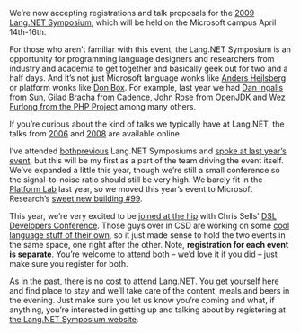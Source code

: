 We’re now accepting registrations and talk proposals for the [2009
Lang.NET Symposium](http://langnetsymposium.com/), which will be held on
the Microsoft campus April 14th-16th.

For those who aren’t familiar with this event, the Lang.NET Symposium is
an opportunity for programming language designers and researchers from
industry and academia to get together and basically geek out for two and
a half days. And it’s not just Microsoft language wonks like [Anders
Hejlsberg](http://langnetsymposium.com/talks/1-01%20-%20CSharp3%20-%20Anders%20Hejlsberg.html)
or platform wonks like [Don
Box](http://langnetsymposium.com/2008/talks/3-07%20-%20Modeling%20and%20Languages%20-%20Don%20Box.html "3-07 - Modeling and Languages - Don Box").
For example, last year we had [Dan Ingalls from
Sun](http://langnetsymposium.com/2008/talks/1-05%20-%20Lively%20Kernel%20-%20Dan%20Ingalls%20-%20Sun.html),
[Gilad Bracha from
Cadence](http://langnetsymposium.com/2008/talks/2-01%20-%20Newspeak%20-%20Gilad%20Braha%20-%20Cadence.html),
[John Rose from
OpenJDK](http://langnetsymposium.com/2008/talks/Slides/LangNetDVMTalk.pdf)
and [Wez Furlong from the PHP
Project](http://langnetsymposium.com/talks/2-06%20-%20PHP%20-%20Wez%20Furlong.html)
among many others.

If you’re curious about the kind of talks we typically have at Lang.NET,
the talks from [2006](http://langnetsymposium.com/2006/speakers.aspx)
and [2008](http://langnetsymposium.com/2008/talks.aspx) are available
online. 

I’ve attended
[both](http://devhawk.net/2006/08/01/Lang+NET+2006+Symposium.aspx)[previous](http://devhawk.net/2008/01/31/Morning+Coffee+141+LangNET+08+Edition.aspx)
Lang.NET Symposiums and [spoke at last year’s
event](http://langnetsymposium.com/2008/talks/3-03%20-%20Parsing%20Expression%20Grammars%20in%20FSharp%20-%20Harry%20Pierson.html),
but this will be my first as a part of the team driving the event
itself. We’ve expanded a little this year, though we’re still a small
conference so the signal-to-noise ratio should still be very high. We
barely fit in the [Platform
Lab](http://www.microsoft.com/downloads/details.aspx?FamilyID=e1846ae4-f0c7-456c-a9bb-54fcf2463ead&displaylang=en)
last year, so we moved this year’s event to Microsoft Research’s [sweet
new building
\#99](http://research.microsoft.com/en-us/news/features/Building_99.aspx).

This year, we’re very excited to be [joined at the
hip](http://devhawk.net/2008/12/19/The+Reesersquos+Peanut+Butter+Cups+Of+Language+Conferences.aspx)
with Chris Sells’ [DSL Developers
Conference](http://sellsbrothers.com/conference/). Those guys over in
CSD are working on some [cool language stuff of their
own](http://msdn.microsoft.com/oslo/), so it just made sense to hold the
two events in the same space, one right after the other. Note,
**registration for each event is separate**. You’re welcome to attend
both – we’d love it if you did – just make sure you register for both.

As in the past, there is no cost to attend Lang.NET. You get yourself
here and find place to stay and we’ll take care of the content, meals
and beers in the evening. Just make sure you let us know you’re coming
and what, if anything, you’re interested in getting up and talking about
by registering at [the Lang.NET Symposium
website](http://langnetsymposium.com).
